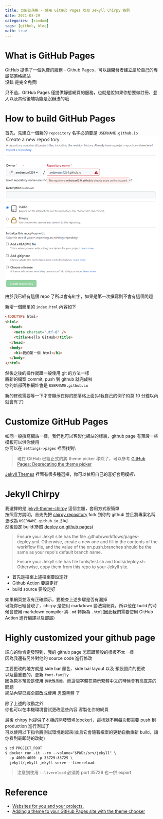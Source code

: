```yaml
---
title: 自架部落格 - 使用 GitHub Pages 以及 Jekyll Chirpy 為例
date: 2021-08-29
categories: [random]
tags: [github, blog]
math: true
---
```


# What is GitHub Pages
GitHub 提供了一個免費的服務 - Github Pages，可以讓開發者建立屬於自己的專屬部落格網站\
沒錯 是完全免費!

只不過，GitHub Pages 僅提供靜態網頁的服務，也就是說如果你想要做註冊、登入以及其他後端功能是沒辦法的哦

# How to build GitHub Pages
首先，先建立一個新的 `repository` 名字必須要是 `USERNAME.github.io`\
![](/assets/img/posts/github-page1.png)\
由於我已經有這個 repo 了所以會有紅字，如果是第一次撰寫則不會有這個問題

新增一個簡單的 `index.html` 內容如下

```html
<!DOCTYPE html>
<html>
  <head>
    <meta charset="utf-8" />
    <title>Hello GitHub</title>
  </head>
  <body>
    <h1>我的第一個 html</h1>
  </body>
</html>
```

然後之後的操作就跟一般使用 git 的方法一樣\
將新的檔案 commit, push 到 github 就完成啦\
你的新部落格網址會是 `USERNAME.github.io`

新的修改需要等一下才會顯示在你的部落格上面(以我自己的例子約莫 10 分鐘以內就會有了)

# Customize GitHub Pages
如同一般撰寫網站一樣，我們也可以客製化網站的樣貌，github page 有預設一些模板可以供你使用\
你可以在 `settings->pages` 裡面找到\

> 現在 GitHub 已經正式的將 theme picker 移除了，可以參考 [GitHub Pages: Deprecating the theme picker](https://github.blog/changelog/2022-08-22-github-pages-deprecating-the-theme-picker/)

[Jekyll Themes](http://jekyllthemes.org/) 裡面有很多種選擇，你可以依照自己的喜好套用模板\

# Jekyll Chirpy
我選擇的是 [jekyll-theme-chirpy](http://jekyllthemes.org/themes/jekyll-theme-chirpy/) 這個主題，套用方式很簡單\
按照官方說明，首先先把 [chirpy repository](https://github.com/cotes2020/jekyll-theme-chirpy) fork 到你的 github 並且將專案名稱更改為 `USERNAME.github.io` 即可\
然後設定 build(參照 [deploy on github pages](https://github.com/cotes2020/jekyll-theme-chirpy#deploy-on-github-pages))

> Ensure your Jekyll site has the file .github/workflows/pages-deploy.yml. Otherwise, create a new one and fill in the contents of the workflow file, and the value of the on.push.branches should be the same as your repo's default branch name.
>
> Ensure your Jekyll site has file tools/test.sh and tools/deploy.sh. Otherwise, copy them from this repo to your Jekyll site.

- 首先是檔案上述檔案要設定好
- Github Action 要設定好
- build source 要設定好

如果網頁並沒有正確顯示，要檢查上述步驟是否有漏掉\
可能你已經發現了，chirpy 是使用 markdown 語法寫網頁，所以他在 build 的時候會使用 markdown compiler 將 `.md` 轉換為 `.html`(因此我們需要使用 GitHub Action 進行編譯以及部屬)

# Highly customized your github page
細心的你肯定發現到，我的 github page 怎麼跟預設的樣板不太一樣\
因為我還有另外對他的 source code 進行修改

主要更改的地方就是 side bar 顏色、side bar layout 以及 預設圖片的更改\
以及最重要的，更新 `font-family`\
因為原本預設是使用 `微軟雅黑體`，而這個字體在顯示繁體中文的時候會有高底差的問題\
網站內容已經全部改成使用 [思源黑體](https://fonts.google.com/specimen/Noto+Sans+TC?preview.text_type=custom) 了

除了上述的改動之外\
你也可以在本機環境嘗試更改這些內容 客製化你的網頁

最後 chirpy 也提供了本機的開發環境(docker)，這樣就不用每次都需要 push 到 production 進行測試了\
可以使用以下指令將測試環境跑起來(並且它會隨著檔案的更動自動重新 build，讓你看到最即時的改動)

```shell
$ cd PROJECT_ROOT
$ docker run -it --rm --volume="$PWD:/srv/jekyll" \
  -p 4000:4000 -p 35729:35729 \
  jekyll/jekyll jekyll serve --livereload
```

> 注意到使用 `--livereload` 必須將 port 35729 也一併 export

# Reference
- [Websites for you and your projects.](https://pages.github.com/)
- [Adding a theme to your GitHub Pages site with the theme chooser](https://docs.github.com/en/pages/getting-started-with-github-pages/adding-a-theme-to-your-github-pages-site-with-the-theme-chooser)
